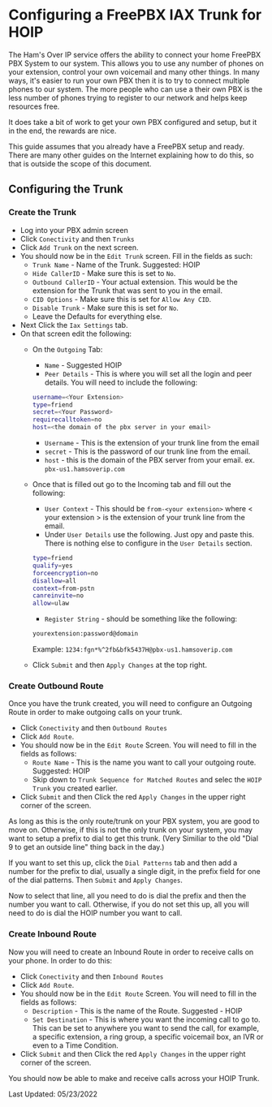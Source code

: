 # Configuring a FreePBX IAX Trunk for HOIP

The Ham's Over IP service offers the ability to connect your home FreePBX PBX System to our system. This allows you to use any number of phones on your extension, control your own voicemail and many other things. In many ways, it's easier to run your own PBX then it is to try to connect multiple phones to our system. The more people who can use a their own PBX is the less number of phones trying to register to our network and helps keep resources free. 

It does take a bit of work to get your own PBX configured and setup, but it in the end, the rewards are nice.

This guide assumes that you already have a FreePBX setup and ready. There are many other guides on the Internet explaining how to do this, so that is outside the scope of this document.

## Configuring the Trunk

### Create the Trunk

* Log into your PBX admin screen
* Click ```Conectivity``` and then ```Trunks```
* Click ```Add Trunk``` on the next screen.
* You should now be in the ```Edit Trunk``` screen. Fill in the fields as such:
    * ```Trunk Name``` - Name of the Trunk. Suggested: HOIP
    * ```Hide CallerID``` - Make sure this is set to ```No```.
    * ```Outbound CallerID``` - Your actual extension. This would be the extension for the Trunk that was sent to you in the email.
    * ```CID Options``` - Make sure this is set for ```Allow Any CID```.
    * ```Disable Trunk``` - Make sure this is set for ```No```.
    * Leave the Defaults for everything else.
* Next Click the ```Iax Settings``` tab.
* On that screen edit the following:
    * On the ```Outgoing``` Tab:
        * ```Name``` - Suggested HOIP
        * ```Peer Details``` - This is where you will set all the login and peer details. You will need to include the following:
  
        ```bash
        username=<Your Extension>
        type=friend
        secret=<Your Password>
        requirecalltoken=no
        host=<the domain of the pbx server in your email>
        ```

        * ```Username``` - This is the extension of your trunk line from the email
        * ```secret``` - This is the password of our trunk line from the email.
        * ```host``` - this is the domain of the PBX server from your email. ex. ```pbx-us1.hamsoverip.com```

    * Once that is filled out go to the Incoming tab and fill out the following:
        * ```User Context``` - This should be ```from-<your extension>``` where < your extension > is the extension of your trunk line from the email.
        * Under ```User Details``` use the following. Just opy and paste this. There is nothing else to configure in the ```User Details``` section.
        ```bash
        type=friend
        qualify=yes
        forceencryption=no
        disallow=all
        context=from-pstn
        canreinvite=no
        allow=ulaw
        ```
        * ```Register String``` - should be something like the following:
        ```bash
        yourextension:password@domain
        ```
        Example: ```1234:fgn*%^2fb&bfk5437H@pbx-us1.hamsoverip.com```
    * Click ```Submit``` and then ```Apply Changes``` at the top right.

### Create Outbound Route

Once you have the trunk created, you will need to configure an Outgoing Route in order to make outgoing calls on your trunk.

* Click ```Conectivity``` and then ```Outbound Routes```
* Click ```Add Route```.
* You should now be in the ```Edit Route``` Screen. You will need to fill in the fields as follows:
    * ```Route Name``` - This is the name you want to call your outgoing route. Suggested: HOIP
    * Skip down to ```Trunk Sequence for Matched Routes``` and selec the ```HOIP Trunk``` you created earlier.
* Click ```Submit``` and then Click the red ```Apply Changes``` in the upper right corner of the screen.

As long as this is the only route/trunk on your PBX system, you are good to move on. Otherwise, if this is not the only trunk on your system, you may want to setup a prefix to dial to get this trunk. (Very Similiar to the old "Dial 9 to get an outside line" thing back in the day.)

If you want to set this up, click the ```Dial Patterns``` tab and then add a number for the prefix to dial, usually a single digit, in the prefix field for one of the dial patterns. Then ```Submit``` and ```Apply Changes```.

Now to select that line, all you need to do is dial the prefix and then the number you want to call. Otherwise, if you do not set this up, all you will need to do is dial the HOIP number you want to call.

### Create Inbound Route

Now you will need to create an Inbound Route in order to receive calls on your phone. In order to do this:

* Click ```Conectivity``` and then ```Inbound Routes```
* Click ```Add Route```.
* You should now be in the ```Edit Route``` Screen. You will need to fill in the fields as follows:
    * ```Description``` - This is the name of the Route. Suggested - HOIP
    * ```Set Destination``` - This is where you want the incoming call to go to. This can be set to anywhere you want to send the call, for example, a specific extension, a ring group, a specific voicemail box, an IVR or even to a Time Condition.
* Click ```Submit``` and then Click the red ```Apply Changes``` in the upper right corner of the screen.

You should now be able to make and receive calls across your HOIP Trunk.

Last Updated: 05/23/2022